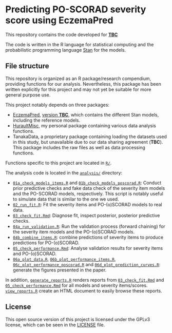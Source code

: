 # Predicting PO-SCORAD severity score using EczemaPred

This repository contains the code developed for [**TBC**](#)

The code is written in the R language for statistical computing and the probabilistic programming language [Stan](https://mc-stan.org/) for the models.

## File structure

This repository is organized as an R package/research compendium, providing functions for our analysis.
Nevertheless, this package has been written explicitly for this project and may not yet be suitable for more general purpose use.

This project notably depends on three packages:

- [EczemaPred](https://github.com/ghurault/EczemaPred), [version **TBC**](), which contains the different Stan models, including the reference models.
- [HuraultMisc](https://github.com/ghurault/HuraultMisc), my personal package containing various data analysis functions.
- TanakaData, a proprietary package containing loading the datasets used in this study, but unavailable due to our data sharing agreement (**TBC**). This package includes the raw files as well as data processing functions.

Functions specific to this project are located in [`R/`](R/).

The analysis code is located in the [`analysis/`](analysis/) directory:

- [`01a_check_models_items.R`](01a_check_models_items.R) and [`01b_check_models_poscorad.R`](01b_check_models_poscorad.R): Conduct prior predictive checks and fake data check of the severity item models and the PO-SCORAD models, respectively.
This script is notably useful to simulate data that is similar to the one we used.
- [`02_run_fit.R`](02_run_fit.R): Fit the severity items and PO-(o)SCORAD models to real data.
- [`03_check_fit.Rmd`](03_check_fit.Rmd): Diagnose fit, inspect posterior, posterior predictive checks.
- [`04a_run_validation.R`](04a_run_validation.R): Run the validation process (forward chaining) for the severity item models and the PO-(o)SCORAD models.
- [`04b_combine_items.R`](04b_combine_items.R): combine predictions of severity items to produce predictions for PO-(o)SCORAD.
- [`05_check_performance.Rmd`](05_check_performance.Rmd): Analyse validation results for severity items and PO-(o)SCORAD.
- [`06a_plot_data.R`](06a_plot_data.R), [`06b_plot_performance_items.R`](06b_plot_performance_items.R), [`06c_plot_performance_poscorad.R`](06c_plot_performance_poscorad.R) and [`06d_plot_prediction_curves.R`](06d_plot_prediction_curves.R): generate the figures presented in the paper.

In addition, [`generate_reports.R`](generate_reports.R) renders reports from [`03_check_fit.Rmd`](03_check_fit.Rmd) and [`05_check_performance.Rmd`](05_check_performance.Rmd) for all models and severity items/scores.
[`view_reports.R`](view_reports.R) create an HTML document to easily browse these reports.

## License

This open source version of this project is licensed under the GPLv3 license, which can be seen in the [LICENSE](LICENSE.md) file.

